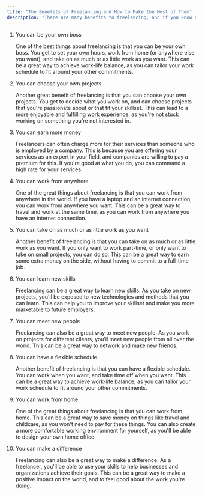 ```yaml
---
title: "The Benefits of Freelancing and How to Make the Most of Them"
description: "There are many benefits to freelancing, and if you know how to make the most of them, you can reap some great rewards."
---
```


1. You can be your own boss

   One of the best things about freelancing is that you can be your own boss. You get to set your own hours, work from home (or anywhere else you want), and take on as much or as little work as you want. This can be a great way to achieve work-life balance, as you can tailor your work schedule to fit around your other commitments.

2. You can choose your own projects

   Another great benefit of freelancing is that you can choose your own projects. You get to decide what you work on, and can choose projects that you're passionate about or that fit your skillset. This can lead to a more enjoyable and fulfilling work experience, as you're not stuck working on something you're not interested in.

3. You can earn more money

   Freelancers can often charge more for their services than someone who is employed by a company. This is because you are offering your services as an expert in your field, and companies are willing to pay a premium for this. If you're good at what you do, you can command a high rate for your services.

4. You can work from anywhere

   One of the great things about freelancing is that you can work from anywhere in the world. If you have a laptop and an internet connection, you can work from anywhere you want. This can be a great way to travel and work at the same time, as you can work from anywhere you have an internet connection.

5. You can take on as much or as little work as you want

   Another benefit of freelancing is that you can take on as much or as little work as you want. If you only want to work part-time, or only want to take on small projects, you can do so. This can be a great way to earn some extra money on the side, without having to commit to a full-time job.

6. You can learn new skills

   Freelancing can be a great way to learn new skills. As you take on new projects, you'll be exposed to new technologies and methods that you can learn. This can help you to improve your skillset and make you more marketable to future employers.

7. You can meet new people

   Freelancing can also be a great way to meet new people. As you work on projects for different clients, you'll meet new people from all over the world. This can be a great way to network and make new friends.

8. You can have a flexible schedule

   Another benefit of freelancing is that you can have a flexible schedule. You can work when you want, and take time off when you want. This can be a great way to achieve work-life balance, as you can tailor your work schedule to fit around your other commitments.

9. You can work from home

   One of the great things about freelancing is that you can work from home. This can be a great way to save money on things like travel and childcare, as you won't need to pay for these things. You can also create a more comfortable working environment for yourself, as you'll be able to design your own home office.

10. You can make a difference

    Freelancing can also be a great way to make a difference. As a freelancer, you'll be able to use your skills to help businesses and organizations achieve their goals. This can be a great way to make a positive impact on the world, and to feel good about the work you're doing.
